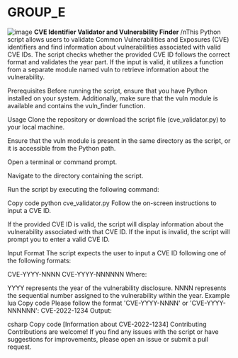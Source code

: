 # GROUP_E
![image](https://github.com/Cavid370/GROUP_E/assets/147253759/533358dc-0f98-4b1f-91de-ec315baab204)
**CVE Identifier Validator and Vulnerability Finder**
/nThis Python script allows users to validate Common Vulnerabilities and Exposures (CVE) identifiers and find information about vulnerabilities associated with valid CVE IDs. The script checks whether the provided CVE ID follows the correct format and validates the year part. If the input is valid, it utilizes a function from a separate module named vuln to retrieve information about the vulnerability.

Prerequisites
Before running the script, ensure that you have Python installed on your system. Additionally, make sure that the vuln module is available and contains the vuln_finder function.

Usage
Clone the repository or download the script file (cve_validator.py) to your local machine.

Ensure that the vuln module is present in the same directory as the script, or it is accessible from the Python path.

Open a terminal or command prompt.

Navigate to the directory containing the script.

Run the script by executing the following command:

Copy code
python cve_validator.py
Follow the on-screen instructions to input a CVE ID.

If the provided CVE ID is valid, the script will display information about the vulnerability associated with that CVE ID. If the input is invalid, the script will prompt you to enter a valid CVE ID.

Input Format
The script expects the user to input a CVE ID following one of the following formats:

CVE-YYYY-NNNN
CVE-YYYY-NNNNNN
Where:

YYYY represents the year of the vulnerability disclosure.
NNNN represents the sequential number assigned to the vulnerability within the year.
Example
lua
Copy code
Please follow the format 'CVE-YYYY-NNNN' or 'CVE-YYYY-NNNNNN': CVE-2022-1234
Output:

csharp
Copy code
[Information about CVE-2022-1234]
Contributing
Contributions are welcome! If you find any issues with the script or have suggestions for improvements, please open an issue or submit a pull request.

